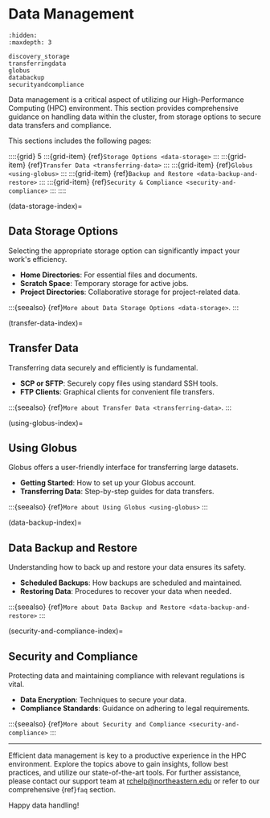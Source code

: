 # Data Management

```{toctree}
:hidden:
:maxdepth: 3

discovery_storage
transferringdata
globus
databackup
securityandcompliance
```

Data management is a critical aspect of utilizing our High-Performance Computing (HPC) environment. This section provides comprehensive guidance on handling data within the cluster, from storage options to secure data transfers and compliance.

This sections includes the following pages:

::::{grid} 5
:::{grid-item} {ref}`Storage Options <data-storage>`
:::
:::{grid-item} {ref}`Transfer Data <transferring-data>`
:::
:::{grid-item} {ref}`Globus <using-globus>`
:::
:::{grid-item} {ref}`Backup and Restore <data-backup-and-restore>`
:::
:::{grid-item} {ref}`Security & Compliance <security-and-compliance>`
:::
::::

(data-storage-index)=
## Data Storage Options

Selecting the appropriate storage option can significantly impact your work's efficiency.

- **Home Directories**: For essential files and documents.
- **Scratch Space**: Temporary storage for active jobs.
- **Project Directories**: Collaborative storage for project-related data.

:::{seealso}
{ref}`More about Data Storage Options <data-storage>`.
:::

(transfer-data-index)=
## Transfer Data

Transferring data securely and efficiently is fundamental.

- **SCP or SFTP**: Securely copy files using standard SSH tools.
- **FTP Clients**: Graphical clients for convenient file transfers.

:::{seealso}
{ref}`More about Transfer Data <transferring-data>`.
:::

(using-globus-index)=
## Using Globus

Globus offers a user-friendly interface for transferring large datasets.

- **Getting Started**: How to set up your Globus account.
- **Transferring Data**: Step-by-step guides for data transfers.

:::{seealso}
{ref}`More about Using Globus <using-globus>`
:::

(data-backup-index)=
## Data Backup and Restore

Understanding how to back up and restore your data ensures its safety.

- **Scheduled Backups**: How backups are scheduled and maintained.
- **Restoring Data**: Procedures to recover your data when needed.

:::{seealso}
{ref}`More about Data Backup and Restore <data-backup-and-restore>`
:::

(security-and-compliance-index)=
## Security and Compliance

Protecting data and maintaining compliance with relevant regulations is vital.

- **Data Encryption**: Techniques to secure your data.
- **Compliance Standards**: Guidance on adhering to legal requirements.

:::{seealso}
{ref}`More about Security and Compliance <security-and-compliance>`
:::

---

Efficient data management is key to a productive experience in the HPC environment. Explore the topics above to gain insights, follow best practices, and utilize our state-of-the-art tools. For further assistance, please contact our support team at <rchelp@northeastern.edu> or refer to our comprehensive {ref}`faq` section.

Happy data handling!
